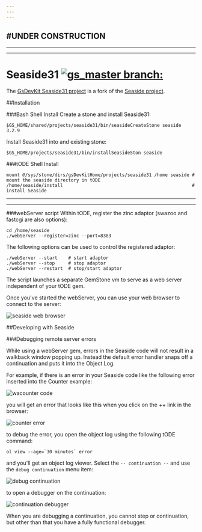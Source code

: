 ```yaml
---
---
---
```

#UNDER CONSTRUCTION
---
---
---

# Seaside31 [![gs_master branch:](https://travis-ci.org/GsDevKit/Seaside31.png?branch=gs_master)](https://travis-ci.org/GsDevKit/Seaside31)
The [GsDevKit Seaside31 project][3] is a fork of the [Seaside project][4].

##Installation

###Bash Shell Install
Create a stone and install Seaside31:

```
$GS_HOME/shared/projects/seaside31/bin/seasideCreateStone seaside 3.2.9
```

Install Seaside31 into and existing stone:

```
$GS_HOME/projects/seaside31/bin/installSeasideSton seaside
```

###tODE Shell Install

```
mount @/sys/stone/dirs/gsDevKitHome/projects/seaside31 /home seaside # mount the seaside directory in tODE
/home/seaside/install                                                # install Seaside
```

---
---

###webServer script
Within tODE, register the zinc adaptor (swazoo and fastcgi are also options):

```Shell
cd /home/seaside
./webServer --register=zinc --port=8383
```

The following options can be used to control the registered adaptor:

```Shell
./webServer --start    # start adaptor
./webServer --stop     # stop adaptor
./webServer --restart  # stop/start adaptor
```

The script launches a separate GemStone vm to serve as a web server independent of your tODE gem.

Once you've started the webServer, you can use your web browser to connect to the server:

![seaside web browser][6]

##Developing with Seaside

###Debugging remote server errors

While using a webServer gem, errors in the Seaside code will not result in a walkback window popping up. Instead the default error handler snaps off a continuation and puts it into the Object Log.

For example, if there is an error in your Seaside code like the following error inserted into the Counter example:

![wacounter code][7]	

you will get an error that looks like this when you click on the ++ link in the browser:

![counter error][8]

to debug the error, you open the object log using the following tODE command:

```Shell
ol view --age=`30 minutes` error
```

and you'll get an object log viewer. Select the `-- continuation --` and use the `debug continuation` menu item:

![debug continuation][9]

to open a debugger on the continuation:

![continuation debugger][10]

When you are debugging a continuation, you cannot step or continuation, but other than that you have a fully functional debugger.

[1]: ../../docs/images/browseProjectEntry.png
[2]: ../../docs/images/projectListMenu.png
[3]: https://github.com/GsDevKit/Seaside31
[4]: http://seaside.st/
[5]: ../../docs/images/editProjectEntry.png
[6]: ../../docs/images/seasideBrowser.png
[7]: ../../docs/images/waCounterbrowser.png
[8]: ../../docs/images/waCounterError.png
[9]: ../../docs/images/debugContinuation.png
[10]: ../../docs/images/continuationDebugger.png


